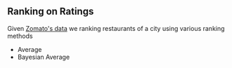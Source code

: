 Ranking on Ratings
---

Given [Zomato's data](https://www.kaggle.com/shrutimehta/zomato-restaurants-data/data) we ranking restaurants of a city using various ranking methods

 - Average
 - Bayesian Average

